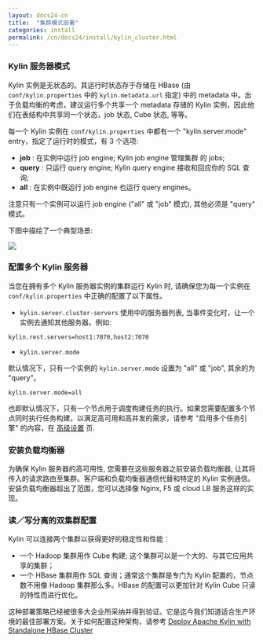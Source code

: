 ```yaml
---
layout: docs24-cn
title:  "集群模式部署"
categories: install
permalink: /cn/docs24/install/kylin_cluster.html
---
```



### Kylin 服务器模式

Kylin 实例是无状态的。其运行时状态存于存储在 HBase (由 `conf/kylin.properties` 中的 `kylin.metadata.url` 指定) 中的 metadata 中。出于负载均衡的考虑，建议运行多个共享一个 metadata 存储的 Kylin 实例，因此他们在表结构中共享同一个状态，job 状态, Cube 状态, 等等。

每一个 Kylin 实例在 `conf/kylin.properties` 中都有一个 "kylin.server.mode" entry，指定了运行时的模式，有 3 个选项: 

 *  **job** : 在实例中运行 job engine; Kylin job engine 管理集群 的 jobs;
 *  **query** : 只运行 query engine; Kylin query engine 接收和回应你的 SQL 查询;
 *  **all** : 在实例中既运行 job engine 也运行 query engines。 

注意只有一个实例可以运行 job engine ("all" 或 "job" 模式), 其他必须是 "query" 模式。 

下图中描绘了一个典型场景:

![]( /images/install/kylin_server_modes.png)

### 配置多个 Kylin 服务器

当您在拥有多个 Kylin 服务器实例的集群运行 Kylin 时, 请确保您为每一个实例在 `conf/kylin.properties` 中正确的配置了以下属性。

 *  `kylin.server.cluster-servers`
	使用中的服务器列表, 当事件变化时，让一个实例去通知其他服务器。例如: 

```
kylin.rest.servers=host1:7070,host2:7070
```

 *  `kylin.server.mode`


默认情况下，只有一个实例的 `kylin.server.mode` 设置为 "all" 或 "job", 其余的为 "query"。

```
kylin.server.mode=all
```

也即默认情况下，只有一个节点用于调度构建任务的执行。如果您需要配置多个节点同时执行任务构建，以满足高可用和高并发的需求，请参考 "启用多个任务引擎" 的内容，在 [高级设置](advance_settings.html) 页.

### 安装负载均衡器

为确保 Kylin 服务器的高可用性, 您需要在这些服务器之前安装负载均衡器, 让其将传入的请求路由至集群。客户端和负载均衡器通信代替和特定的 Kylin 实例通信。安装负载均衡器超出了范围，您可以选择像 Nginx, F5 或 cloud LB 服务这样的实现。
	
### 读／写分离的双集群配置

Kylin 可以连接两个集群以获得更好的稳定性和性能：

 * 一个 Hadoop 集群用作 Cube 构建; 这个集群可以是一个大的、与其它应用共享的集群；
 * 一个 HBase 集群用作 SQL 查询；通常这个集群是专门为 Kylin 配置的，节点数不用像 Hadoop 集群那么多。HBase 的配置可以更加针对 Kylin Cube 只读的特性而进行优化。  

这种部署策略已经被很多大企业所采纳并得到验证。它是迄今我们知道适合生产环境的最佳部署方案。关于如何配置这种架构，请参考 [Deploy Apache Kylin with Standalone HBase Cluster](/blog/2016/06/10/standalone-hbase-cluster/)
